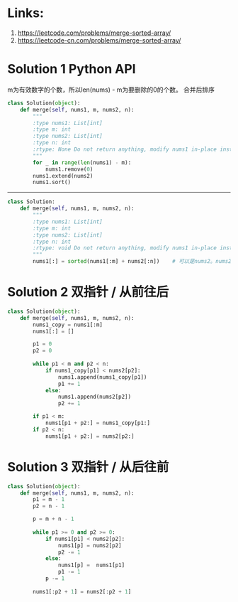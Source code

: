 # Links:
1. https://leetcode.com/problems/merge-sorted-array/
2. https://leetcode-cn.com/problems/merge-sorted-array/


# Solution 1 Python API
m为有效数字的个数，所以len(nums) - m为要删除的0的个数。
合并后排序
```python
class Solution(object):
    def merge(self, nums1, m, nums2, n):
        """
        :type nums1: List[int]
        :type m: int
        :type nums2: List[int]
        :type n: int
        :rtype: None Do not return anything, modify nums1 in-place instead.
        """
        for _ in range(len(nums1) - m):
            nums1.remove(0)
        nums1.extend(nums2)
        nums1.sort()
```
---
```python
class Solution:
    def merge(self, nums1, m, nums2, n):
        """
        :type nums1: List[int]
        :type m: int
        :type nums2: List[int]
        :type n: int
        :rtype: void Do not return anything, modify nums1 in-place instead.
        """
        nums1[:] = sorted(nums1[:m] + nums2[:n])    # 可以是nums2。nums2[:n]为了对齐
```

# Solution 2  双指针 / 从前往后
```python
class Solution(object):
    def merge(self, nums1, m, nums2, n):
        nums1_copy = nums1[:m] 
        nums1[:] = []

        p1 = 0 
        p2 = 0
        
        while p1 < m and p2 < n: 
            if nums1_copy[p1] < nums2[p2]: 
                nums1.append(nums1_copy[p1])
                p1 += 1
            else:
                nums1.append(nums2[p2])
                p2 += 1

        if p1 < m: 
            nums1[p1 + p2:] = nums1_copy[p1:]
        if p2 < n:
            nums1[p1 + p2:] = nums2[p2:]
```

# Solution 3 双指针 / 从后往前
```python
class Solution(object):
    def merge(self, nums1, m, nums2, n):
        p1 = m - 1
        p2 = n - 1

        p = m + n - 1
        
        while p1 >= 0 and p2 >= 0:
            if nums1[p1] < nums2[p2]:
                nums1[p] = nums2[p2]
                p2 -= 1
            else:
                nums1[p] =  nums1[p1]
                p1 -= 1
            p -= 1
        
        nums1[:p2 + 1] = nums2[:p2 + 1]

```


